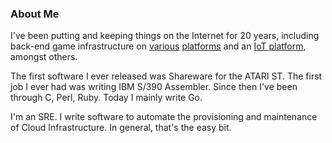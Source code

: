 ### About Me

I've been putting and keeping things on the Internet for 20 years, including
back-end game infrastructure on [various][fish] [platforms][ape] and an [IoT
platform][hive], amongst others.

The first software I ever released was Shareware for the ATARI ST. The first
job I ever had was writing IBM S/390 Assembler. Since then I've been through C,
Perl, Ruby. Today I mainly write Go.

I'm an SRE. I write software to automate the provisioning and maintenance of
Cloud Infrastructure. In general, that's the easy bit.

[fish]: https://en.wikipedia.org/wiki/Playfish
[ape]: https://spaceapegames.com/
[hive]: https://www.hivehome.com/
